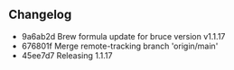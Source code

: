 ## Changelog
* 9a6ab2d Brew formula update for bruce version v1.1.17
* 676801f Merge remote-tracking branch 'origin/main'
* 45ee7d7 Releasing 1.1.17
